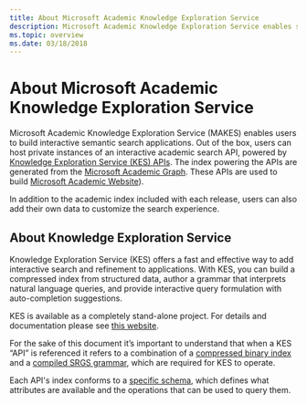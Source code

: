 ```yaml
---
title: About Microsoft Academic Knowledge Exploration Service
description: Microsoft Academic Knowledge Exploration Service enables self-hosted interactive search of entities in the Microsoft Academic Graph
ms.topic: overview
ms.date: 03/18/2018
---
```

# About Microsoft Academic Knowledge Exploration Service

Microsoft Academic Knowledge Exploration Service (MAKES) enables users to build interactive semantic search applications. Out of the box, users can host private instances of an interactive academic search API, powered by [Knowledge Exploration Service (KES) APIs](/azure/cognitive-services/KES/gettingstarted). The index powering the APIs are generated from  the [Microsoft Academic Graph](../graph/index.yml). These APIs are used to build [Microsoft Academic Website](https://academic.microsoft.com/)).

In addition to the academic index included with each release, users can also add their own data to customize the search experience.

## About Knowledge Exploration Service

Knowledge Exploration Service (KES) offers a fast and effective way to add interactive search and refinement to applications. With KES, you can build a compressed index from structured data, author a grammar that interprets natural language queries, and provide interactive query formulation with auto-completion suggestions.

KES is available as a completely stand-alone project. For details and documentation please see [this website](https://docs.microsoft.com/azure/cognitive-services/KES/overview).

For the sake of this document it’s important to understand that when a KES “API” is referenced it refers to a combination of a [compressed binary index](https://docs.microsoft.com/azure/cognitive-services/KES/gettingstarted#build-a-compressed-binary-index) and a [compiled SRGS grammar](https://docs.microsoft.com/azure/cognitive-services/KES/gettingstarted#compile-the-grammar), which are required for KES to operate.

Each API's index conforms to a [specific schema](https://docs.microsoft.com/azure/cognitive-services/KES/schemaformat), which defines what attributes are available and the operations that can be used to query them.
